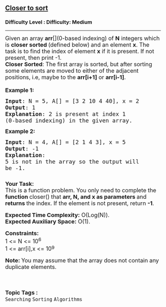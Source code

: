 <h2><a href="https://www.geeksforgeeks.org/problems/closer-to-sort-1587115620/1?page=1&difficulty=Medium&status=unsolved,attempted&sortBy=accuracy">Closer to sort</a></h2><h3>Difficulty Level : Difficulty: Medium</h3><hr><div class="problems_problem_content__Xm_eO"><p><span style="font-size:18px">Given an array <strong>arr</strong>[](0-based indexing) of <strong>N</strong> integers which is <strong>closer sorted </strong>(defined below)<strong> </strong>and an element <strong>x</strong>. The task is to find the index of element <strong>x</strong> if it is present. If not present, then print -1.</span><br>
<span style="font-size:18px"><strong>Closer Sorted</strong>: The first array is sorted, but after sorting some elements are moved to either of the adjacent positions, i.e, maybe to the <strong>arr[i+1]</strong> or <strong>arr[i-1]</strong>.<br>
<br>
<strong>Example 1:</strong></span></p>

<pre><span style="font-size:18px"><strong>Input</strong>: N = 5, A[] = [3 2 10 4 40], x = 2
<strong>Output</strong>: 1
<strong>Explanation</strong>: 2 is present at index 1 
(0-based indexing) in the given array.</span></pre>

<p><span style="font-size:18px"><strong>Example 2:</strong></span></p>

<pre><span style="font-size:18px"><strong>Input</strong>: N = 4, A[] = [2 1 4 3], x = 5
<strong>Output</strong>: -1
<strong>Explanation</strong>: 
5 is not in the array so the output will 
be -1.
</span>
</pre>

<p><span style="font-size:18px"><strong>Your Task:</strong><br>
This is a function problem. You only need to complete the <strong>function </strong>closer() that <strong>arr, N, and x as parameters </strong>and <strong>returns </strong>the index. If the element is not present, return <strong>-1</strong>.</span><br>
<br>
<span style="font-size:18px"><strong>Expected Time Complexity:</strong>&nbsp;O(Log(N)).<br>
<strong>Expected Auxiliary Space:</strong>&nbsp;O(1).</span><br>
<br>
<span style="font-size:18px"><strong>Constraints:</strong><br>
1 &lt;= N &lt;= 10<sup>6</sup><br>
1 &lt;= arr[i],x &lt;= 10</span><sup><span style="font-size:15px">9</span></sup><br>
<br>
<span style="font-size:18px"><strong>Note:&nbsp;</strong>You may assume that the array does not contain any duplicate elements.&nbsp;</span><br>
&nbsp;</p>
</div><br><p><span style=font-size:18px><strong>Topic Tags : </strong><br><code>Searching</code>&nbsp;<code>Sorting</code>&nbsp;<code>Algorithms</code>&nbsp;